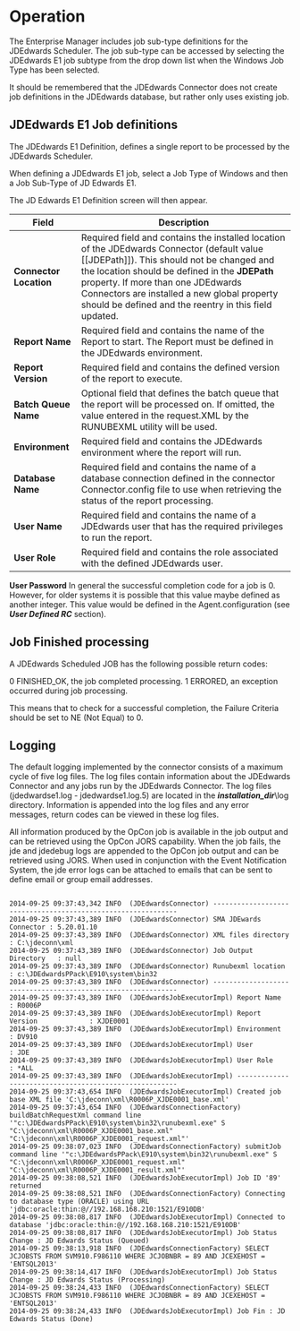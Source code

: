 # Operation

The Enterprise Manager includes job sub-type definitions for the JDEdwards Scheduler. The job sub-type can be accessed by selecting the JDEdwards E1 job subtype from the 
drop down list when the Windows Job Type has been selected. 

It should be remembered that the JDEdwards Connector does not create job definitions in the JDEdwards database, but rather only uses existing job.


## JDEdwards E1 Job definitions
The JDEdwards E1 Definition, defines a single report to be processed by the JDEdwards Scheduler. 

When defining a JDEdwards E1 job, select a Job Type of Windows and then a Job Sub-Type of JD Edwards E1. 

The JD Edwards E1 Definition screen will then appear.

Field | Description
--------- | -----------
**Connector Location**  | Required field and contains the installed location of the JDEdwards Connector (default value [[JDEPath]]). This should not be changed and the location should be defined in the **JDEPath** property. If more than one JDEdwards Connectors are installed a new global property should be defined and the reentry in this field updated.
**Report Name**         | Required field and contains the name of the Report to start. The Report must be defined in the JDEdwards environment. 
**Report Version**      | Required field and contains the defined version of the report to execute. 
**Batch Queue Name**    | Optional field that defines the batch queue that the report will be processed on. If omitted, the value entered in the request.XML by the RUNUBEXML utility will be used.
**Environment**         | Required field and contains the JDEdwards environment where the report will run.
**Database Name**       | Required field and contains the name of a database connection defined in the connector Connector.config file to use when retrieving the status of the report processing.
**User Name**           | Required field and contains the name of a JDEdwards user that has the required privileges to run the report.
**User Role**           | Required field and contains the role associated with the defined JDEdwards user.
**User Password**
In general the successful completion code for a job is 0. However, for older systems it is possible that this value maybe defined as another integer. This value would be defined in the Agent.configuration (see ***User Defined RC*** section).

## Job Finished processing 

A JDEdwards Scheduled JOB has the following possible return codes:

0	FINISHED_OK, the job completed processing.
1	ERRORED, an exception occurred during job processing.

This means that to check for a successful completion, the Failure Criteria should be set to NE (Not Equal) to 0.

## Logging

The default logging implemented by the connector consists of a maximum cycle of five log files. The log files contain information about the JDEdwards Connector and any jobs run by the JDEdwards Connector. The log files (jdedwardse1.log - jdedwardse1.log.5) are located in the ***installation_dir***\log directory. Information is appended into the log files and any error messages, return codes can be viewed in these log files.

All information produced by the OpCon job is available in the job output and can be retrieved using the OpCon JORS capability. When the job fails, the jde and jdedebug logs are appended to the OpCon job output and can be retrieved using JORS. When used in conjunction with the Event Notification System, the jde error logs can be attached to emails that can be sent to define email or group email addresses.


```

2014-09-25 09:37:43,342 INFO  (JDEdwardsConnector) -------------------------------------------------------------
2014-09-25 09:37:43,389 INFO  (JDEdwardsConnector) SMA JDEwards Connector : 5.20.01.10
2014-09-25 09:37:43,389 INFO  (JDEdwardsConnector) XML files directory    : C:\jdeconn\xml
2014-09-25 09:37:43,389 INFO  (JDEdwardsConnector) Job Output Directory   : null
2014-09-25 09:37:43,389 INFO  (JDEdwardsConnector) Runubexml location     : c:\JDEdwardsPPack\E910\system\bin32
2014-09-25 09:37:43,389 INFO  (JDEdwardsConnector) -------------------------------------------------------------
2014-09-25 09:37:43,389 INFO  (JDEdwardsJobExecutorImpl) Report Name                : R0006P
2014-09-25 09:37:43,389 INFO  (JDEdwardsJobExecutorImpl) Report Version             : XJDE0001
2014-09-25 09:37:43,389 INFO  (JDEdwardsJobExecutorImpl) Environment                : DV910
2014-09-25 09:37:43,389 INFO  (JDEdwardsJobExecutorImpl) User                       : JDE
2014-09-25 09:37:43,389 INFO  (JDEdwardsJobExecutorImpl) User Role                  : *ALL
2014-09-25 09:37:43,389 INFO  (JDEdwardsJobExecutorImpl) -------------------------------------------------------
2014-09-25 09:37:43,654 INFO  (JDEdwardsJobExecutorImpl) Created job base XML file 'C:\jdeconn\xml\R0006P_XJDE0001_base.xml'
2014-09-25 09:37:43,654 INFO  (JDEdwardsConnectionFactory) buildBatchRequestXml command line '"c:\JDEdwardsPPack\E910\system\bin32\runubexml.exe" S "C:\jdeconn\xml\R0006P_XJDE0001_base.xml" "C:\jdeconn\xml\R0006P_XJDE0001_request.xml"'
2014-09-25 09:38:07,023 INFO  (JDEdwardsConnectionFactory) submitJob command line '"c:\JDEdwardsPPack\E910\system\bin32\runubexml.exe" S "C:\jdeconn\xml\R0006P_XJDE0001_request.xml" "C:\jdeconn\xml\R0006P_XJDE0001_result.xml"'
2014-09-25 09:38:08,521 INFO  (JDEdwardsJobExecutorImpl) Job ID '89' returned
2014-09-25 09:38:08,521 INFO  (JDEdwardsConnectionFactory) Connecting to database type (ORACLE) using URL 'jdbc:oracle:thin:@//192.168.168.210:1521/E910DB'
2014-09-25 09:38:08,817 INFO  (JDEdwardsJobExecutorImpl) Connected to database 'jdbc:oracle:thin:@//192.168.168.210:1521/E910DB'
2014-09-25 09:38:08,817 INFO  (JDEdwardsJobExecutorImpl) Job Status Change : JD Edwards Status (Queued)
2014-09-25 09:38:13,918 INFO  (JDEdwardsConnectionFactory) SELECT JCJOBSTS FROM SVM910.F986110 WHERE JCJOBNBR = 89 AND JCEXEHOST = 'ENTSQL2013'
2014-09-25 09:38:14,417 INFO  (JDEdwardsJobExecutorImpl) Job Status Change : JD Edwards Status (Processing)
2014-09-25 09:38:24,433 INFO  (JDEdwardsConnectionFactory) SELECT JCJOBSTS FROM SVM910.F986110 WHERE JCJOBNBR = 89 AND JCEXEHOST = 'ENTSQL2013'
2014-09-25 09:38:24,433 INFO  (JDEdwardsJobExecutorImpl) Job Fin : JD Edwards Status (Done)


```